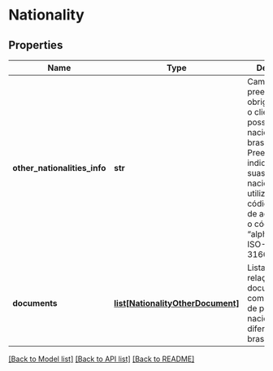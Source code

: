 # Nationality

## Properties
Name | Type | Description | Notes
------------ | ------------- | ------------- | -------------
**other_nationalities_info** | **str** | Campo de preenchimento obrigatório caso o cliente não possua nacionalidade brasileira. Preencher indicando todas suas demais nacionalidades utilizando o código de pais de acordo com o código “alpha3” do ISO-3166.p.ex.&#x27;CAN&#x27;  | 
**documents** | [**list[NationalityOtherDocument]**](NationalityOtherDocument.md) | Lista que traz relação de documentos complementares de pessoas com nacionalidade diferente de brasileira | 

[[Back to Model list]](../README.md#documentation-for-models) [[Back to API list]](../README.md#documentation-for-api-endpoints) [[Back to README]](../README.md)

